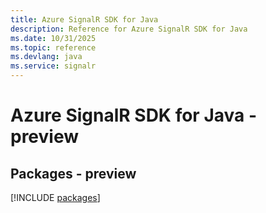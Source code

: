 ```yaml
---
title: Azure SignalR SDK for Java
description: Reference for Azure SignalR SDK for Java
ms.date: 10/31/2025
ms.topic: reference
ms.devlang: java
ms.service: signalr
---
```

# Azure SignalR SDK for Java - preview
## Packages - preview
[!INCLUDE [packages](signalr-index.md)]
